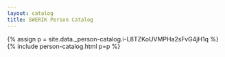 ```yaml
---
layout: catalog
title: SWERIK Person Catalog
---
```

{% assign p = site.data._person-catalog.i-L8TZKoUVMPHa2sFvG4jH1q %}
{% include person-catalog.html p=p %}

